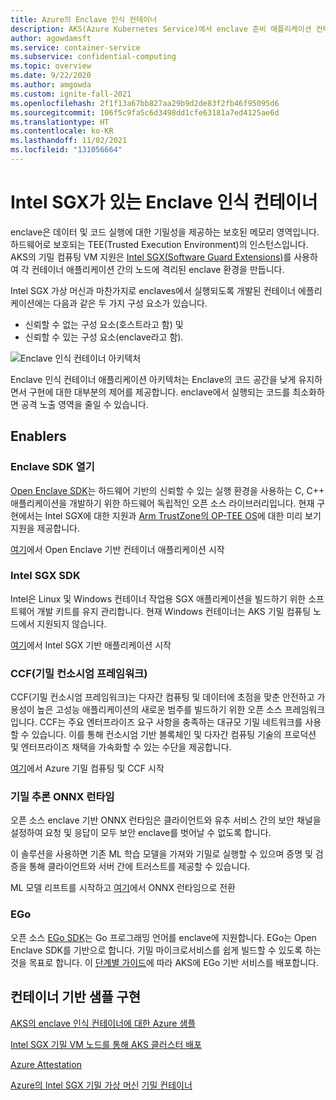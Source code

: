 ```yaml
---
title: Azure의 Enclave 인식 컨테이너
description: AKS(Azure Kubernetes Service)에서 enclave 준비 애플리케이션 컨테이너 지원
author: agowdamsft
ms.service: container-service
ms.subservice: confidential-computing
ms.topic: overview
ms.date: 9/22/2020
ms.author: amgowda
ms.custom: ignite-fall-2021
ms.openlocfilehash: 2f1f13a67bb827aa29b9d2de83f2fb46f95095d6
ms.sourcegitcommit: 106f5c9fa5c6d3498dd1cfe63181a7ed4125ae6d
ms.translationtype: HT
ms.contentlocale: ko-KR
ms.lasthandoff: 11/02/2021
ms.locfileid: "131056664"
---
```

# <a name="enclave-aware-containers-with-intel-sgx"></a>Intel SGX가 있는 Enclave 인식 컨테이너

enclave은 데이터 및 코드 실행에 대한 기밀성을 제공하는 보호된 메모리 영역입니다. 하드웨어로 보호되는 TEE(Trusted Execution Environment)의 인스턴스입니다. AKS의 기밀 컴퓨팅 VM 지원은 [Intel SGX(Software Guard Extensions)](https://software.intel.com/sgx)를 사용하여 각 컨테이너 애플리케이션 간의 노드에 격리된 enclave 환경을 만듭니다.

Intel SGX 가상 머신과 마찬가지로 enclaves에서 실행되도록 개발된 컨테이너 에플리케이션에는 다음과 같은 두 가지 구성 요소가 있습니다.

- 신뢰할 수 없는 구성 요소(호스트라고 함) 및
- 신뢰할 수 있는 구성 요소(enclave라고 함).

![Enclave 인식 컨테이너 아키텍처](./media/enclave-aware-containers/enclaveawarecontainer.png)

Enclave 인식 컨테이너 애플리케이션 아키텍처는 Enclave의 코드 공간을 낮게 유지하면서 구현에 대한 대부분의 제어를 제공합니다. enclave에서 실행되는 코드를 최소화하면 공격 노출 영역을 줄일 수 있습니다.   

## <a name="enablers"></a>Enablers

### <a name="open-enclave-sdk"></a>Enclave SDK 열기
[Open Enclave SDK](https://github.com/openenclave/openenclave/tree/master/docs/GettingStartedDocs)는 하드웨어 기반의 신뢰할 수 있는 실행 환경을 사용하는 C, C++ 애플리케이션을 개발하기 위한 하드웨어 독립적인 오픈 소스 라이브러리입니다. 현재 구현에서는 Intel SGX에 대한 지원과 [Arm TrustZone의 OP-TEE OS](https://optee.readthedocs.io/en/latest/general/about.html)에 대한 미리 보기 지원을 제공합니다.

[여기](https://github.com/openenclave/openenclave/tree/master/docs/GettingStartedDocs)에서 Open Enclave 기반 컨테이너 애플리케이션 시작

### <a name="intel-sgx-sdk"></a>Intel SGX SDK
Intel은 Linux 및 Windows 컨테이너 작업용 SGX 애플리케이션을 빌드하기 위한 소프트웨어 개발 키트를 유지 관리합니다. 현재 Windows 컨테이너는 AKS 기밀 컴퓨팅 노드에서 지원되지 않습니다.

[여기](https://software.intel.com/content/www/us/en/develop/topics/software-guard-extensions/sdk.html)에서 Intel SGX 기반 애플리케이션 시작

### <a name="confidential-consortium-framework-ccf"></a>CCF(기밀 컨소시엄 프레임워크)
CCF(기밀 컨소시엄 프레임워크)는 다자간 컴퓨팅 및 데이터에 초점을 맞춘 안전하고 가용성이 높은 고성능 애플리케이션의 새로운 범주를 빌드하기 위한 오픈 소스 프레임워크입니다. CCF는 주요 엔터프라이즈 요구 사항을 충족하는 대규모 기밀 네트워크를 사용할 수 있습니다. 이를 통해 컨소시엄 기반 블록체인 및 다자간 컴퓨팅 기술의 프로덕션 및 엔터프라이즈 채택을 가속화할 수 있는 수단을 제공합니다.

[여기](https://github.com/Microsoft/CCF)에서 Azure 기밀 컴퓨팅 및 CCF 시작

### <a name="confidential-inferencing-onnx-runtime"></a>기밀 추론 ONNX 런타임

오픈 소스 enclave 기반 ONNX 런타임은 클라이언트와 유추 서비스 간의 보안 채널을 설정하여 요청 및 응답이 모두 보안 enclave를 벗어날 수 없도록 합니다. 

이 솔루션을 사용하면 기존 ML 학습 모델을 가져와 기밀로 실행할 수 있으며 증명 및 검증을 통해 클라이언트와 서버 간에 트러스트를 제공할 수 있습니다. 

ML 모델 리프트를 시작하고 [여기](https://aka.ms/confidentialinference)에서 ONNX 런타임으로 전환

### <a name="ego"></a>EGo

오픈 소스 [EGo SDK](https://www.ego.dev)는 Go 프로그래밍 언어를 enclave에 지원합니다. EGo는 Open Enclave SDK를 기반으로 합니다. 기밀 마이크로서비스를 쉽게 빌드할 수 있도록 하는 것을 목표로 합니다. 이 [단계별 가이드](https://github.com/edgelesssys/ego/tree/master/samples/aks)에 따라 AKS에 EGo 기반 서비스를 배포합니다.

## <a name="container-based-sample-implementations"></a>컨테이너 기반 샘플 구현

[AKS의 enclave 인식 컨테이너에 대한 Azure 샘플](https://github.com/Azure-Samples/confidential-computing/tree/main/containersamples)

[Intel SGX 기밀 VM 노드를 통해 AKS 클러스터 배포](./confidential-enclave-nodes-aks-get-started.md)

<!-- LINKS - external -->
[Azure Attestation](../attestation/overview.md)


<!-- LINKS - internal -->
[Azure의 Intel SGX 기밀 가상 머신](./virtual-machine-solutions-sgx.md)
[기밀 컨테이너](./confidential-containers.md)
